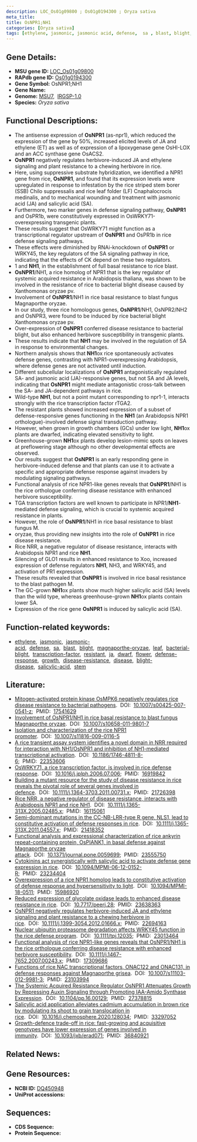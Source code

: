 ```yaml
---
description: LOC_Os01g09800 ; Os01g0194300 ; Oryza sativa
meta_title:
title: OsNPR1;NH1
categories: [Oryza sativa]
tags: [ethylene, jasmonic, jasmonic acid, defense,  sa , blast, blight, magnaporthe oryzae, leaf, bacterial blight, transcription factor, resistant,  ja , dwarf, flower, defense response, growth, disease resistance, disease, blight disease, salicylic acid, stem]
---
```


## Gene Details:
- **MSU gene ID:** [LOC_Os01g09800](http://rice.uga.edu/cgi-bin/ORF_infopage.cgi?orf=LOC_Os01g09800)  
- **RAPdb gene ID:** [Os01g0194300](https://rapdb.dna.affrc.go.jp/locus/?name=Os01g0194300)  
- **Gene Symbol:** OsNPR1;NH1
- **Gene Name:**
- **Genome:**  [MSU7](http://rice.uga.edu/),&nbsp;&nbsp;[IRGSP-1.0](https://rapdb.dna.affrc.go.jp/download/irgsp1.html)
- **Species:** *Oryza sativa*

## Functional Descriptions:
   - The antisense expression of **OsNPR1** (as-npr1), which reduced the expression of the gene by 50%, increased elicited levels of JA and ethylene (ET) as well as of expression of a lipoxygenase gene OsHI-LOX and an ACC synthase gene OsACS2.
   - **OsNPR1** negatively regulates herbivore-induced JA and ethylene signaling and plant resistance to a chewing herbivore in rice.
   - Here, using suppressive substrate hybridization, we identified a NPR1 gene from rice, **OsNPR1**, and found that its expression levels were upregulated in response to infestation by the rice striped stem borer (SSB) Chilo suppressalis and rice leaf folder (LF) Cnaphalocrocis medinalis, and to mechanical wounding and treatment with jasmonic acid (JA) and salicylic acid (SA).
   - Furthermore, two marker genes in defense signaling pathway, **OsNPR1** and OsPR1b, were constitutively expressed in OsWRKY71-overexpressing transgenic plants.
   - These results suggest that OsWRKY71 might function as a transcriptional regulator upstream of **OsNPR1** and OsPR1b in rice defense signaling pathways.
   - These effects were diminished by RNAi-knockdown of **OsNPR1** or WRKY45, the key regulators of the SA signaling pathway in rice, indicating that the effects of CK depend on these two regulators.
   - 1 and **NH1**, in the establishment of full basal resistance to rice blast.
   - **OsNPR1**/NH1, a rice homolog of NPR1 that is the key regulator of systemic acquired resistance in Arabidopsis thaliana, was shown to be involved in the resistance of rice to bacterial blight disease caused by Xanthomonas oryzae pv.
   - Involvement of **OsNPR1**/NH1 in rice basal resistance to blast fungus Magnaporthe oryzae.
   - In our study, three rice homologous genes, **OsNPR1**/NH1, OsNPR2/NH2 and OsNPR3, were found to be induced by rice bacterial blight Xanthomonas oryzae pv.
   - Over-expression of **OsNPR1** conferred disease resistance to bacterial blight, but also enhanced herbivore susceptibility in transgenic plants.
   - These results indicate that **NH1** may be involved in the regulation of SA in response to environmental changes.
   - Northern analysis shows that **NH1**ox rice spontaneously activates defense genes, contrasting with NPR1-overexpressing Arabidopsis, where defense genes are not activated until induction.
   - Different subcellular localizations of **OsNPR1** antagonistically regulated SA- and jasmonic acid (JA)-responsive genes, but not SA and JA levels, indicating that **OsNPR1** might mediate antagonistic cross-talk between the SA- and JA-dependent pathways in rice.
   - Wild-type **NH1**, but not a point mutant corresponding to npr1-1, interacts strongly with the rice transcription factor rTGA2.
   - The resistant plants showed increased expression of a subset of defense-responsive genes functioning in the **NH1** (an Arabidopsis NPR1 orthologue)-involved defense signal transduction pathway.
   - However, when grown in growth chambers (GCs) under low light, **NH1**ox plants are dwarfed, indicating elevated sensitivity to light.
   - Greenhouse-grown **NH1**ox plants develop lesion-mimic spots on leaves at preflowering stage although no other developmental effects are observed.
   - Our results suggest that **OsNPR1** is an early responding gene in herbivore-induced defense and that plants can use it to activate a specific and appropriate defense response against invaders by modulating signaling pathways.
   - Functional analysis of rice NPR1-like genes reveals that **OsNPR1**/NH1 is the rice orthologue conferring disease resistance with enhanced herbivore susceptibility.
   - TGA transcription factors are well known to participate in NPR1/**NH1**-mediated defense signaling, which is crucial to systemic acquired resistance in plants.
   - However, the role of **OsNPR1**/NH1 in rice basal resistance to blast fungus M.
   - oryzae, thus providing new insights into the role of **OsNPR1** in rice disease resistance.
   - Rice NRR, a negative regulator of disease resistance, interacts with Arabidopsis NPR1 and rice **NH1**.
   - Silencing of GLO1 results in enhanced resistance to Xoo, increased expression of defense regulators **NH1**, NH3, and WRKY45, and activation of PR1 expression.
   - These results revealed that **OsNPR1** is involved in rice basal resistance to the blast pathogen M.
   - The GC-grown **NH1**ox plants show much higher salicylic acid (SA) levels than the wild type, whereas greenhouse-grown **NH1**ox plants contain lower SA.
   - Expression of the rice gene **OsNPR1** is induced by salicylic acid (SA).

## Function-related keywords:
   - [ethylene](/tags/ethylene/),&nbsp;&nbsp;[jasmonic](/tags/jasmonic/),&nbsp;&nbsp;[jasmonic-acid](/tags/jasmonic-acid/),&nbsp;&nbsp;[defense](/tags/defense/),&nbsp;&nbsp;[sa](/tags/sa/),&nbsp;&nbsp;[blast](/tags/blast/),&nbsp;&nbsp;[blight](/tags/blight/),&nbsp;&nbsp;[magnaporthe-oryzae](/tags/magnaporthe-oryzae/),&nbsp;&nbsp;[leaf](/tags/leaf/),&nbsp;&nbsp;[bacterial-blight](/tags/bacterial-blight/),&nbsp;&nbsp;[transcription-factor](/tags/transcription-factor/),&nbsp;&nbsp;[resistant](/tags/resistant/),&nbsp;&nbsp;[ja](/tags/ja/),&nbsp;&nbsp;[dwarf](/tags/dwarf/),&nbsp;&nbsp;[flower](/tags/flower/),&nbsp;&nbsp;[defense-response](/tags/defense-response/),&nbsp;&nbsp;[growth](/tags/growth/),&nbsp;&nbsp;[disease-resistance](/tags/disease-resistance/),&nbsp;&nbsp;[disease](/tags/disease/),&nbsp;&nbsp;[blight-disease](/tags/blight-disease/),&nbsp;&nbsp;[salicylic-acid](/tags/salicylic-acid/),&nbsp;&nbsp;[stem](/tags/stem/)

## Literature:
   - [Mitogen-activated protein kinase OsMPK6 negatively regulates rice disease resistance to bacterial pathogens](https://www.doi.org/10.1007/s00425-007-0541-z).&nbsp;&nbsp;DOI:&nbsp;&nbsp;[10.1007/s00425-007-0541-z](https://www.doi.org/10.1007/s00425-007-0541-z);&nbsp;&nbsp;PMID:&nbsp;&nbsp;[17541629](https://pubmed.ncbi.nlm.nih.gov/17541629/)
   - [Involvement of OsNPR1/NH1 in rice basal resistance to blast fungus Magnaporthe oryzae](https://www.doi.org/10.1007/s10658-011-9801-7).&nbsp;&nbsp;DOI:&nbsp;&nbsp;[10.1007/s10658-011-9801-7](https://www.doi.org/10.1007/s10658-011-9801-7)
   - [Isolation and characterization of the rice NPR1 promoter](https://www.doi.org/10.1007/s11816-009-0116-5).&nbsp;&nbsp;DOI:&nbsp;&nbsp;[10.1007/s11816-009-0116-5](https://www.doi.org/10.1007/s11816-009-0116-5)
   - [A rice transient assay system identifies a novel domain in NRR required for interaction with NH1/OsNPR1 and inhibition of NH1-mediated transcriptional activation](https://www.doi.org/10.1186/1746-4811-8-6).&nbsp;&nbsp;DOI:&nbsp;&nbsp;[10.1186/1746-4811-8-6](https://www.doi.org/10.1186/1746-4811-8-6);&nbsp;&nbsp;PMID:&nbsp;&nbsp;[22353606](https://pubmed.ncbi.nlm.nih.gov/22353606/)
   - [OsWRKY71, a rice transcription factor, is involved in rice defense response](https://www.doi.org/10.1016/j.jplph.2006.07.006).&nbsp;&nbsp;DOI:&nbsp;&nbsp;[10.1016/j.jplph.2006.07.006](https://www.doi.org/10.1016/j.jplph.2006.07.006);&nbsp;&nbsp;PMID:&nbsp;&nbsp;[16919842](https://pubmed.ncbi.nlm.nih.gov/16919842/)
   - [Building a mutant resource for the study of disease resistance in rice reveals the pivotal role of several genes involved in defence](https://www.doi.org/10.1111/j.1364-3703.2011.00731.x).&nbsp;&nbsp;DOI:&nbsp;&nbsp;[10.1111/j.1364-3703.2011.00731.x](https://www.doi.org/10.1111/j.1364-3703.2011.00731.x);&nbsp;&nbsp;PMID:&nbsp;&nbsp;[21726398](https://pubmed.ncbi.nlm.nih.gov/21726398/)
   - [Rice NRR, a negative regulator of disease resistance, interacts with Arabidopsis NPR1 and rice NH1](https://www.doi.org/10.1111/j.1365-313X.2005.02485.x).&nbsp;&nbsp;DOI:&nbsp;&nbsp;[10.1111/j.1365-313X.2005.02485.x](https://www.doi.org/10.1111/j.1365-313X.2005.02485.x);&nbsp;&nbsp;PMID:&nbsp;&nbsp;[16115061](https://pubmed.ncbi.nlm.nih.gov/16115061/)
   - [Semi-dominant mutations in the CC-NB-LRR-type R gene, NLS1, lead to constitutive activation of defense responses in rice](https://www.doi.org/10.1111/j.1365-313X.2011.04557.x).&nbsp;&nbsp;DOI:&nbsp;&nbsp;[10.1111/j.1365-313X.2011.04557.x](https://www.doi.org/10.1111/j.1365-313X.2011.04557.x);&nbsp;&nbsp;PMID:&nbsp;&nbsp;[21418352](https://pubmed.ncbi.nlm.nih.gov/21418352/)
   - [Functional analysis and expressional characterization of rice ankyrin repeat-containing protein, OsPIANK1, in basal defense against Magnaporthe oryzae attack](https://www.doi.org/10.1371/journal.pone.0059699).&nbsp;&nbsp;DOI:&nbsp;&nbsp;[10.1371/journal.pone.0059699](https://www.doi.org/10.1371/journal.pone.0059699);&nbsp;&nbsp;PMID:&nbsp;&nbsp;[23555750](https://pubmed.ncbi.nlm.nih.gov/23555750/)
   - [Cytokinins act synergistically with salicylic acid to activate defense gene expression in rice](https://www.doi.org/10.1094/MPMI-06-12-0152-R).&nbsp;&nbsp;DOI:&nbsp;&nbsp;[10.1094/MPMI-06-12-0152-R](https://www.doi.org/10.1094/MPMI-06-12-0152-R);&nbsp;&nbsp;PMID:&nbsp;&nbsp;[23234404](https://pubmed.ncbi.nlm.nih.gov/23234404/)
   - [Overexpression of a rice NPR1 homolog leads to constitutive activation of defense response and hypersensitivity to light](https://www.doi.org/10.1094/MPMI-18-0511).&nbsp;&nbsp;DOI:&nbsp;&nbsp;[10.1094/MPMI-18-0511](https://www.doi.org/10.1094/MPMI-18-0511);&nbsp;&nbsp;PMID:&nbsp;&nbsp;[15986920](https://pubmed.ncbi.nlm.nih.gov/15986920/)
   - [Reduced expression of glycolate oxidase leads to enhanced disease resistance in rice](https://www.doi.org/10.7717/peerj.28).&nbsp;&nbsp;DOI:&nbsp;&nbsp;[10.7717/peerj.28](https://www.doi.org/10.7717/peerj.28);&nbsp;&nbsp;PMID:&nbsp;&nbsp;[23638363](https://pubmed.ncbi.nlm.nih.gov/23638363/)
   - [OsNPR1 negatively regulates herbivore-induced JA and ethylene signaling and plant resistance to a chewing herbivore in rice](https://www.doi.org/10.1111/j.1399-3054.2012.01666.x).&nbsp;&nbsp;DOI:&nbsp;&nbsp;[10.1111/j.1399-3054.2012.01666.x](https://www.doi.org/10.1111/j.1399-3054.2012.01666.x);&nbsp;&nbsp;PMID:&nbsp;&nbsp;[22694163](https://pubmed.ncbi.nlm.nih.gov/22694163/)
   - [Nuclear ubiquitin proteasome degradation affects WRKY45 function in the rice defense program](https://www.doi.org/10.1111/tpj.12035).&nbsp;&nbsp;DOI:&nbsp;&nbsp;[10.1111/tpj.12035](https://www.doi.org/10.1111/tpj.12035);&nbsp;&nbsp;PMID:&nbsp;&nbsp;[23013464](https://pubmed.ncbi.nlm.nih.gov/23013464/)
   - [Functional analysis of rice NPR1-like genes reveals that OsNPR1/NH1 is the rice orthologue conferring disease resistance with enhanced herbivore susceptibility](https://www.doi.org/10.1111/j.1467-7652.2007.00243.x).&nbsp;&nbsp;DOI:&nbsp;&nbsp;[10.1111/j.1467-7652.2007.00243.x](https://www.doi.org/10.1111/j.1467-7652.2007.00243.x);&nbsp;&nbsp;PMID:&nbsp;&nbsp;[17309686](https://pubmed.ncbi.nlm.nih.gov/17309686/)
   - [Functions of rice NAC transcriptional factors, ONAC122 and ONAC131, in defense responses against Magnaporthe grisea](https://www.doi.org/10.1007/s11103-012-9981-3).&nbsp;&nbsp;DOI:&nbsp;&nbsp;[10.1007/s11103-012-9981-3](https://www.doi.org/10.1007/s11103-012-9981-3);&nbsp;&nbsp;PMID:&nbsp;&nbsp;[23103994](https://pubmed.ncbi.nlm.nih.gov/23103994/)
   - [The Systemic Acquired Resistance Regulator OsNPR1 Attenuates Growth by Repressing Auxin Signaling through Promoting IAA-Amido Synthase Expression](https://www.doi.org/10.1104/pp.16.00129).&nbsp;&nbsp;DOI:&nbsp;&nbsp;[10.1104/pp.16.00129](https://www.doi.org/10.1104/pp.16.00129);&nbsp;&nbsp;PMID:&nbsp;&nbsp;[27378815](https://pubmed.ncbi.nlm.nih.gov/27378815/)
   - [Salicylic acid application alleviates cadmium accumulation in brown rice by modulating its shoot to grain translocation in rice](https://www.doi.org/10.1016/j.chemosphere.2020.128034).&nbsp;&nbsp;DOI:&nbsp;&nbsp;[10.1016/j.chemosphere.2020.128034](https://www.doi.org/10.1016/j.chemosphere.2020.128034);&nbsp;&nbsp;PMID:&nbsp;&nbsp;[33297052](https://pubmed.ncbi.nlm.nih.gov/33297052/)
   - [Growth-defence trade-off in rice: fast-growing and acquisitive genotypes have lower expression of genes involved in immunity](https://www.doi.org/10.1093/jxb/erad071).&nbsp;&nbsp;DOI:&nbsp;&nbsp;[10.1093/jxb/erad071](https://www.doi.org/10.1093/jxb/erad071);&nbsp;&nbsp;PMID:&nbsp;&nbsp;[36840921](https://pubmed.ncbi.nlm.nih.gov/36840921/)

## Related News:

## Gene Resources:
- **NCBI ID:**  [DQ450948](http://www.ncbi.nlm.nih.gov/nuccore/DQ450948)
- **UniProt accessions:** [](https://www.uniprot.org/uniprotkb//entry)

## Sequences:
- **CDS Sequence:**
- **Protein Sequence:**
